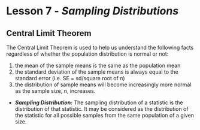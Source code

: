 # Lesson 7 - _Sampling Distributions_

## Central Limit Theorem

The Central Limit Theorem is used to help us understand the following facts regardless of
whether the population distribution is normal or not:
1. the mean of the sample means is the same as the population mean
2. the standard deviation of the sample means is always equal to the standard error (i.e. SE = sd/square root of n)
3. the distribution of sample means will become increasingly more normal as the sample size, n, increases.

- **_Sampling Distribution:_** The sampling distribution of a statistic is the
distribution of that statistic. It may be considered as the distribution of the statistic for all
possible samples from the same population of a given size.
